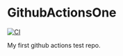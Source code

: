 # GithubActionsOne

[![CI](https://github.com/msi-cxb/GithubActionsOne/actions/workflows/first.yml/badge.svg)](https://github.com/msi-cxb/GithubActionsOne/actions/workflows/first.yml)

My first github actions test repo.
